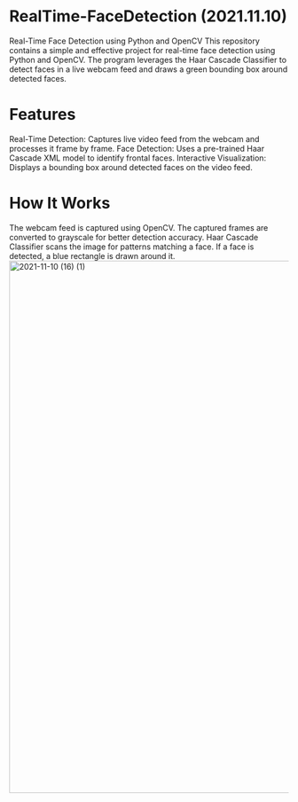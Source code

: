 # RealTime-FaceDetection  (2021.11.10)
Real-Time Face Detection using Python and OpenCV This repository contains a simple and effective project for real-time face detection using Python and OpenCV. The program leverages the Haar Cascade Classifier to detect faces in a live webcam feed and draws a green bounding box around detected faces.
# Features
Real-Time Detection: Captures live video feed from the webcam and processes it frame by frame.
Face Detection: Uses a pre-trained Haar Cascade XML model to identify frontal faces.
Interactive Visualization: Displays a bounding box around detected faces on the video feed.
# How It Works
The webcam feed is captured using OpenCV.
The captured frames are converted to grayscale for better detection accuracy.
Haar Cascade Classifier scans the image for patterns matching a face.
If a face is detected, a blue rectangle is drawn around it.
<img width="960" alt="2021-11-10 (16) (1)" src="https://github.com/user-attachments/assets/d30ef7d3-da97-4e94-bec9-863e434fed17">
